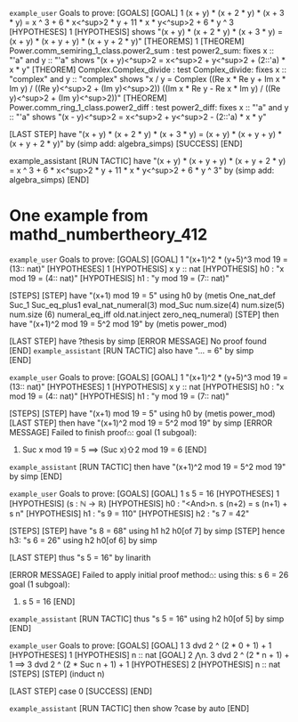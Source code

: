 `example_user`
Goals to prove: 
[GOALS] 
[GOAL] 1 (x + y) * (x + 2 * y) * (x + 3 * y) = x ^ 3 + 6 * x<^sup>2 * y + 11 * x * y<^sup>2 + 6 * y ^ 3 
[HYPOTHESES] 1 
[HYPOTHESIS] shows "(x + y) * (x + 2 * y) * (x + 3 * y) = (x + y) * (x + y + y) * (x + y + 2 * y)" 
[THEOREMS] 1 
[THEOREM] Power.comm_semiring_1_class.power2_sum : test power2_sum: fixes x :: "'a" and y :: "'a" shows "(x + y)<^sup>2 = x<^sup>2 + y<^sup>2 + (2::'a) * x * y" 
[THEOREM] Complex.Complex_divide : test Complex_divide: fixes x :: "complex" and y :: "complex" shows "x / y = Complex ((Re x * Re y + Im x * Im y) / ((Re y)<^sup>2 + (Im y)<^sup>2)) ((Im x * Re y - Re x * Im y) / ((Re y)<^sup>2 + (Im y)<^sup>2))" 
[THEOREM] Power.comm_ring_1_class.power2_diff : test power2_diff: fixes x :: "'a" and y :: "'a" shows "(x - y)<^sup>2 = x<^sup>2 + y<^sup>2 - (2::'a) * x * y"

[LAST STEP] have "(x + y) * (x + 2 * y) * (x + 3 * y) = (x + y) * (x + y + y) * (x + y + 2 * y)" by (simp add: algebra_simps)
[SUCCESS] 
[END]

example_assistant 
[RUN TACTIC]
have "(x + y) * (x + y + y) * (x + y + 2 * y) = x ^ 3 + 6 * x<^sup>2 * y + 11 * x * y<^sup>2 + 6 * y ^ 3" by (simp add: algebra_simps)
[END]

# One example from mathd_numbertheory_412

`example_user`
Goals to prove:
[GOALS]
[GOAL] 1
"(x+1)^2 * (y+5)^3 mod 19 = (13:: nat)"
[HYPOTHESES] 1
[HYPOTHESIS] x y :: nat
[HYPOTHESIS] h0 : "x mod 19 = (4:: nat)"
[HYPOTHESIS] h1 : "y mod 19 = (7:: nat)"

[STEPS]
[STEP] have "(x+1) mod 19 = 5" using h0 by (metis One_nat_def Suc_1 Suc_eq_plus1 eval_nat_numeral(3) mod_Suc num.size(4) num.size(5) num.size (6) numeral_eq_iff old.nat.inject zero_neq_numeral)
[STEP] then have "(x+1)^2 mod 19 = 5^2 mod 19" by (metis power_mod)

[LAST STEP]
have ?thesis by simp
[ERROR MESSAGE]
No proof found
[END]
`example_assistant`
[RUN TACTIC]
also have "... = 6" by simp   
[END]

`example_user`
Goals to prove:
[GOALS]
[GOAL] 1
"(x+1)^2 * (y+5)^3 mod 19 = (13:: nat)"
[HYPOTHESES] 1
[HYPOTHESIS] x y :: nat
[HYPOTHESIS] h0 : "x mod 19 = (4:: nat)"
[HYPOTHESIS] h1 : "y mod 19 = (7:: nat)"

[STEPS]
[STEP] have "(x+1) mod 19 = 5" using h0 by (metis power_mod)
[LAST STEP]
then have "(x+1)^2 mod 19 = 5^2 mod 19" by simp
[ERROR MESSAGE]
Failed to finish proof⌂:
goal (1 subgoal):
 1. Suc x mod 19 = 5 ⟹ (Suc x)⇧2 mod 19 = 6
[END]

`example_assistant`
[RUN TACTIC]
then have "(x+1)^2 mod 19 = 5^2 mod 19" by simp
[END]

`example_user`
Goals to prove:
[GOALS]
[GOAL] 1
s 5 = 16
[HYPOTHESES] 1
[HYPOTHESIS] (s : ℕ → ℝ)
[HYPOTHESIS] h0 : "\<And>n. s (n+2) = s (n+1) + s n"
[HYPOTHESIS] h1 : "s 9 = 110"
[HYPOTHESIS] h2 : "s 7 = 42"

[STEPS]
[STEP] have "s 8 = 68" using h1 h2 h0[of 7] by simp
[STEP] hence h3: "s 6 = 26" using h2 h0[of 6] by simp

[LAST STEP]
thus "s 5 = 16" by linarith

[ERROR MESSAGE]
Failed to apply initial proof method⌂:
using this:
  s 6 = 26
goal (1 subgoal):
 1. s 5 = 16
[END]

`example_assistant`
[RUN TACTIC]
thus "s 5 = 16" using h2 h0[of 5] by simp
[END]

`example_user`
Goals to prove:
[GOALS]
[GOAL] 1
3 dvd 2 ^ (2 * 0 + 1) + 1
[HYPOTHESES] 1
[HYPOTHESIS] n :: nat
[GOAL] 2
⋀n. 3 dvd 2 ^ (2 * n + 1) + 1 ⟹ 3 dvd 2 ^ (2 * Suc n + 1) + 1
[HYPOTHESES] 2
[HYPOTHESIS] n :: nat
[STEPS]
[STEP] (induct n)

[LAST STEP]
case 0
[SUCCESS]
[END]

`example_assistant`
[RUN TACTIC]
  then show ?case by auto
[END]